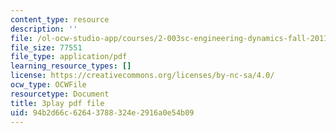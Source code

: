```yaml
---
content_type: resource
description: ''
file: /ol-ocw-studio-app/courses/2-003sc-engineering-dynamics-fall-2011/94b2d66c62643788324e2916a0e54b09_d00XI_UTKQo.pdf
file_size: 77551
file_type: application/pdf
learning_resource_types: []
license: https://creativecommons.org/licenses/by-nc-sa/4.0/
ocw_type: OCWFile
resourcetype: Document
title: 3play pdf file
uid: 94b2d66c-6264-3788-324e-2916a0e54b09
---
```

